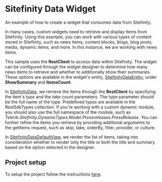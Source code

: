 # Sitefinity Data Widget
An example of how to create a widget that consumes data from Sitefinity.

In many cases, custom widgets need to retrieve and display items from Sitefinity. Using this example, you can work with various types of content stored in Sitefinity, such as news items, content blocks, blogs, blog posts, media, dynamic items, and more.
In this instance, we are working with news items.

This sample uses the **RestClient** to access data within Sitefinity. The widget can be configured through the widget designer to determine how many news items to retrieve and whether to additionally show their summaries. These options are available in the widget's entity, [SitefinityDataEntity](./src/app/widgets/sitefinity-data/sitefinity-data.entity.ts), under **ShowSummary** and **ItemsCount**.

In [SitefinityData](./src/app/widgets/sitefinity-data/sitefinity-data.tsx), we retrieve the items through the **RestClient** by specifying the item's *type* and the *take* count parameters. The type parameter should be the full name of the type. Predefined types are available in the RestSdkTypes collection. If you're working with a custom dynamic module, you should also use the full namespace of the module, such as *Telerik.Sitefinity.DynamicTypes.Model.Pressreleases.PressRelease*.
You can further refine the items you retrieve by providing additional arguments to the getItems request, such as skip, take, orderBy, filter, provider, or culture.

In [SitefinityDataDefaultView](./src/app/widgets/sitefinity-data/sitefinity-data.view.tsx), we render the list of items, taking into consideration whether to render only the title or both the title and summary based on the option selected in the designer.

## Project setup
To setup the project follow the instructions [here](./../../README.md#project-setup).
